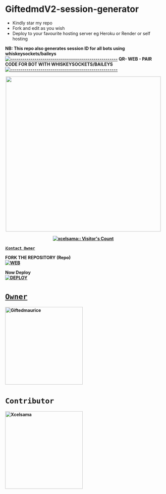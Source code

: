 # GiftedmdV2-session-generator
- Kindly star my repo
- Fork and edit as you wish
- Deploy to your favourite hosting server eg Heroku or Render or self hosting

<strong>NB:<strong/> This repo also generates session ID for all bots using whiskeysockets/baileys
[![-----------------------------------------------------](https://raw.githubusercontent.com/andreasbm/readme/master/assets/lines/colored.png)](#table-of-contents)
QR- WEB - PAIR CODE FOR BOT WITH WHISKEYSOCKETS/BAILEYS
[![-----------------------------------------------------](https://raw.githubusercontent.com/andreasbm/readme/master/assets/lines/colored.png)](#table-of-contents)
<p align="center">
   <a href="https://github.com/Xcelsama">
    <img src="https://i.ibb.co/HtT3vjm/goku-gif-3.gif" width="500">
     
</a>
   <a aria-label="QRis free to use" href="https://whatsapp.com/channel/0029VaBcXo4JJhzW9c1uVD2X" target="_blank">
 <p align="center"><img src="https://profile-counter.glitch.me/{xcelsama}/count.svg" alt="xcelsama:: Visitor's Count" /></p>



[`ℹ️Contact Owner`](https://wa.me/+254728782591)

FORK THE REPOSITORY (Repo) 
    <br>
<a href="https://github.com/Giftedmaurice/giftedmdV2-session-generator/fork"><img title="WEB" src="https://img.shields.io/badge/FORK Gifted-QR?color=black&style=for-the-badge&logo=stackshare"></a>

Now Deploy
    <br>
<a href='https://dashboard.heroku.com/new?template=https://github.com/Giftedmaurice/giftedmdV2-session-generator' target="_blank"><img alt='DEPLOY' src='https://img.shields.io/badge/-DEPLOY-black?style=for-the-badge&logo=heroku&logoColor=white'/>
# `Owner`

 <a href="https://github.com/Giftedmaurice"><img src="https://github.com/Giftedmaurice.png" width="250" height="250" alt="Giftedmaurice"/></a>

# `Contributor` 
<a href="https://github.com/Xcelsama"><img src="https://github.com/Xcelsama.png" width="250" height="250" alt="Xcelsama"/></a>

<a
href="https://heroku.com/deploy?template=https://github.com/mtaju/Lazack-md-qr-code/edit/main/README.md">
